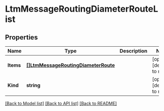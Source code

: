 # LtmMessageRoutingDiameterRouteList

## Properties
Name | Type | Description | Notes
------------ | ------------- | ------------- | -------------
**Items** | [**[]LtmMessageRoutingDiameterRoute**](ltm_messageRouting_diameter_route.md) |  | [optional] [default to null]
**Kind** | **string** |  | [optional] [default to null]

[[Back to Model list]](../README.md#documentation-for-models) [[Back to API list]](../README.md#documentation-for-api-endpoints) [[Back to README]](../README.md)


